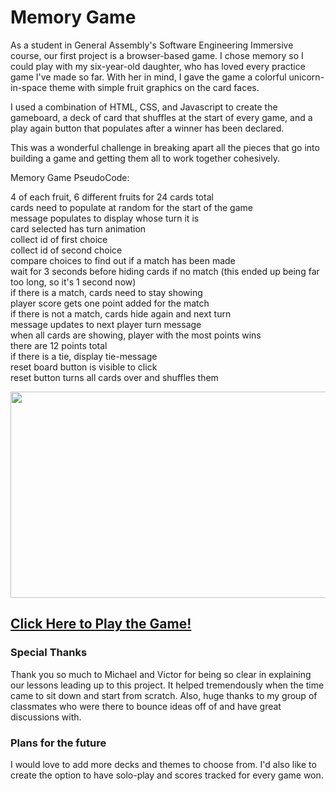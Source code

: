 <h1>Memory Game</h1>

As a student in General Assembly's Software Engineering Immersive course, our first project is a browser-based game. I chose memory so I could play with my six-year-old daughter, who has loved every practice game I've made so far. With her in mind, I gave the game a colorful unicorn-in-space theme with simple fruit graphics on the card faces. 

I used a combination of HTML, CSS, and Javascript to create the gameboard, a deck of card that shuffles at the start of every game, and a play again button that populates after a winner has been declared. 

This was a wonderful challenge in breaking apart all the pieces that go into building a game and getting them all to work together cohesively. 

Memory Game PseudoCode:

4 of each fruit, 6 different fruits for 24 cards total<br>
cards need to populate at random for the start of the game<br>
message populates to display whose turn it is<br>
card selected has turn animation<br>
collect id of first choice<br>
collect id of second choice<br>
compare choices to find out if a match has been made<br>
wait for 3 seconds before hiding cards if no match (this ended up being far too long, so it's 1 second now)<br>
if there is a match, cards need to stay showing<br>
player score gets one point added for the match<br>
if there is not a match, cards hide again and next turn<br>
message updates to next player turn message<br>
when all cards are showing, player with the most points wins<br>
there are 12 points total<br>
if there is a tie, display tie-message<br>
reset board button is visible to click<br>
reset button turns all cards over and shuffles them


<img src="https://i.imgur.com/JwCY7dg.png" width="708" height="330">


<a href src="https://tifaniethomas.github.io/memory-game/"><h2>Click Here to Play the Game!</h2></a>

<h3>Special Thanks</h3>
Thank you so much to Michael and Victor for being so clear in explaining our lessons leading up to this project. It helped tremendously when the time came to sit down and start from scratch. Also, huge thanks to my group of classmates who were there to bounce ideas off of and have great discussions with.

<h3>Plans for the future</h3>
I would love to add more decks and themes to choose from. I'd also like to create the option to have solo-play and scores tracked for every game won.